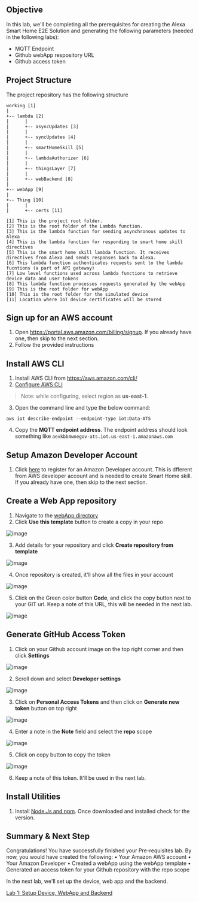 ## Objective

In this lab, we'll be completing all the prerequisites for creating the Alexa Smart Home E2E Solution and generating the following parameters (needed in the following labs):

- MQTT Endpoint
- Github webApp respository URL
- Github access token

## Project Structure

The project repository has the following  structure

```
working [1]
|
+-- lambda [2]
|      |
|      +-- asyncUpdates [3]
|      |
|      +-- syncUpdates [4]
|      |
|      +-- smartHomeSkill [5]
|      |      
|      +-- lambdaAuthorizer [6]
|      |      
|      +-- thingsLayer [7]
|      |      
|      +-- webBackend [8]
|
+-- webApp [9]
|      
+-- Thing [10]
|      |
|      +-- certs [11]

[1] This is the project root folder. 
[2] This is the root folder of the Lambda function.  
[3] This is the lambda function for sending asynchronous updates to Alexa
[4] This is the lambda function for responding to smart home skill directives
[5] This is the smart home skill lambda function. It receives directives from Alexa and sends responses back to Alexa.
[6] This lambda function authenticates requests sent to the lambda fucntions (a part of API gateway)
[7] Low level functions used across lambda functions to retrieve device data and user tokens
[8] This lambda function processes requests generated by the webApp
[9] This is the root folder for webApp
[10] This is the root folder for the simulated device
[11] Location where IoT device certificates will be stored
```


## Sign up for an AWS account

1. Open https://portal.aws.amazon.com/billing/signup. If you already have one, then skip to the next section.
2. Follow the provided instructions


## Install AWS CLI

1.	Install AWS CLI from https://aws.amazon.com/cli/
2.	[Configure AWS CLI](https://docs.aws.amazon.com/cli/latest/userguide/cli-configure-quickstart.html#cli-configure-quickstart-config)
> Note: while configuring, select region as **us-east-1**.
3.	Open the command line and type the below command:
```
aws iot describe-endpoint --endpoint-type iot:Data-ATS
```
4. Copy the **MQTT endpoint address**. The endpoint address should look something like `aevkbb4wnegov-ats.iot.us-east-1.amazonaws.com`


## Setup Amazon Developer Account

1. Click [here](https://www.amazon.com/ap/register?clientContext=131-2644327-8903012&openid.identity=http%3A%2F%2Fspecs.openid.net%2Fauth%2F2.0%2Fidentifier_select&siteState=clientContext%3D131-5707077-1815966%2CsourceUrl%3Dhttps%253A%252F%252Fdeveloper.amazon.com%252Fsettings%252Fconsole%252Fhome%2Csignature%3DuNzCzFV0Pom1J7jlUAmGSIfpg9Mj3D&marketPlaceId=ATVPDKIKX0DER&language=en_US&pageId=amzn_developer_portal&openid.return_to=https%3A%2F%2Fdeveloper.amazon.com%2Fsettings%2Fconsole%2Fhome&prevRID=FM0JYMJSGFZK7RMBH1E8&openid.assoc_handle=mas_dev_portal&openid.mode=checkid_setup&prepopulatedLoginId=&failedSignInCount=0&openid.claimed_id=http%3A%2F%2Fspecs.openid.net%2Fauth%2F2.0%2Fidentifier_select&openid.ns=http%3A%2F%2Fspecs.openid.net%2Fauth%2F2.0) to register for an Amazon Developer account. This is dfferent from AWS developer account and is needed to create Smart Home skill. If you already have one, then skip to the next section.


## Create a Web App repository

1. Navigate to the [webApp directory](webApp)
2. Click **Use this template** button to create a copy in your repo

![image](https://user-images.githubusercontent.com/83840078/167212660-cdb8eb1e-6936-4a4e-b22f-372d8adef391.png)

3. Add details for your repository and click **Create repository from template**

![image](https://user-images.githubusercontent.com/83840078/167212795-39104da7-ce02-4416-9690-20e68c00c725.png)

4. Once repository is created, it'll show all the files in your account

![image](https://user-images.githubusercontent.com/83840078/167212862-78d6371b-91eb-4d63-82f5-db615dd28953.png)

5. Click on the Green color button **Code**, and click the copy button next to your GIT url. Keep a note of this URL, this will be needed in the next lab.

![image](https://user-images.githubusercontent.com/83840078/167212990-a90d2fda-eaac-4e98-9bc8-342ffeb7d192.png)


## Generate GitHub Access Token

1. Click on your Github account image on the top right corner and then click **Settings**

![image](https://user-images.githubusercontent.com/83840078/167213429-ddede584-e8a6-4093-8589-7975212f2a16.png)

2. Scroll down and select **Developer settings**

![image](https://user-images.githubusercontent.com/83840078/167213454-cc5f849b-64e9-4718-9fff-1353450cdf47.png)

3. Click on **Personal Access Tokens** and then click on **Generate new token** button on top right

![image](https://user-images.githubusercontent.com/83840078/167213482-79be095c-a2b6-4a67-81f0-e5d14d6e2858.png)

4. Enter a note in the **Note** field and select the **repo** scope

![image](https://user-images.githubusercontent.com/83840078/167213505-d0912467-f5b0-4d1b-84c3-03c07be273dd.png)

5. Click on copy button to copy the token

![image](https://user-images.githubusercontent.com/83840078/167213525-1d78dba9-df29-485f-a843-85db46ca2851.png)

6. Keep a note of this token. It'll be used in the next lab.

## Install Utilities

1. Install [Node.Js and npm](https://docs.npmjs.com/downloading-and-installing-node-js-and-npm). Once downloaded and installed check for the version.

## Summary & Next Step

Congratulations! You have successfully finished your Pre-requisites lab. By now, you would have created the following:
•	Your Amazon AWS account
•	Your Amazon Developer
•	Created a webApp using the webApp template
•	Generated an access token for your Github repository with the repo scope

In the next lab, we'll set up the device, web app and the backend. 

[Lab 1: Setup Device, WebApp and Backend](Lab%201.md) 
